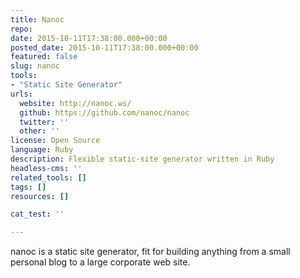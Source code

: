```yaml
---
title: Nanoc
repo: 
date: 2015-10-11T17:38:00.000+00:00
posted_date: 2015-10-11T17:38:00.000+00:00
featured: false
slug: nanoc
tools:
- "Static Site Generator"
urls:
  website: http://nanoc.ws/
  github: https://github.com/nanoc/nanoc
  twitter: ''
  other: ''
license: Open Source
language: Ruby
description: Flexible static-site generator written in Ruby
headless-cms: ''
related_tools: []
tags: []
resources: []

cat_test: ''

---
```

nanoc is a static site generator, fit for building anything from a small personal blog to a large corporate web site.




